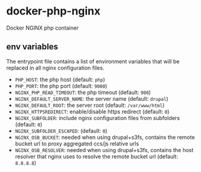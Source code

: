 # docker-php-nginx
Docker NGINX php container

## env variables

The entrypoint file contains a list of environment variables that will be replaced in all nginx configuration files.

* `PHP_HOST`: the php host (default: `php`)
* `PHP_PORT`: the php port (default: `9000`)
* `NGINX_PHP_READ_TIMEOUT`: the php timeout (default: `900`)
* `NGINX_DEFAULT_SERVER_NAME`: the server name (default: `drupal`)
* `NGINX_DEFAULT_ROOT`: the server root (default: `/var/www/html`)
* `NGINX_HTTPSREDIRECT`: enable/disable https redirect (default: `0`)
* `NGINX_SUBFOLDER`: include nginx configuration files from subfolders (default: `0`)
* `NGINX_SUBFOLDER_ESCAPED`: (default: `0`)
* `NGINX_OSB_BUCKET`: needed when using drupal+s3fs, contains the remote bucket url to proxy aggregated ccs/js relative urls
* `NGINX_OSB_RESOLVER`: needed when using drupal+s3fs, contains the host resolver that nginx uses to resolve the remote bucket url (default: `8.8.8.8`)
